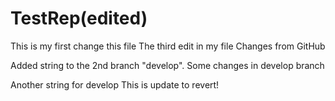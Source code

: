 # TestRep(edited)

This is my first change this file
The third edit in my file
Changes from GitHub

Added string to the 2nd branch "develop".
Some changes in develop branch

Another string for develop
This is update to revert!